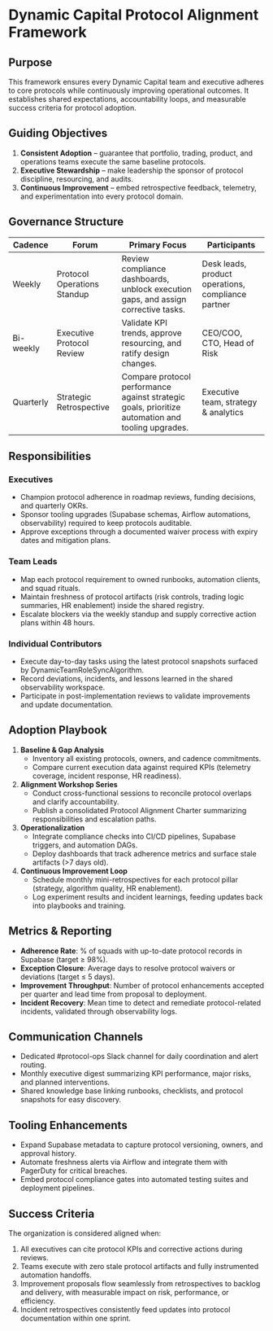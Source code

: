 # Dynamic Capital Protocol Alignment Framework

## Purpose

This framework ensures every Dynamic Capital team and executive adheres to core
protocols while continuously improving operational outcomes. It establishes
shared expectations, accountability loops, and measurable success criteria for
protocol adoption.

## Guiding Objectives

1. **Consistent Adoption** – guarantee that portfolio, trading, product, and
   operations teams execute the same baseline protocols.
2. **Executive Stewardship** – make leadership the sponsor of protocol
   discipline, resourcing, and audits.
3. **Continuous Improvement** – embed retrospective feedback, telemetry, and
   experimentation into every protocol domain.

## Governance Structure

| Cadence   | Forum                       | Primary Focus                                                                                     | Participants                                       |
| --------- | --------------------------- | ------------------------------------------------------------------------------------------------- | -------------------------------------------------- |
| Weekly    | Protocol Operations Standup | Review compliance dashboards, unblock execution gaps, and assign corrective tasks.                | Desk leads, product operations, compliance partner |
| Bi-weekly | Executive Protocol Review   | Validate KPI trends, approve resourcing, and ratify design changes.                               | CEO/COO, CTO, Head of Risk                         |
| Quarterly | Strategic Retrospective     | Compare protocol performance against strategic goals, prioritize automation and tooling upgrades. | Executive team, strategy & analytics               |

## Responsibilities

### Executives

- Champion protocol adherence in roadmap reviews, funding decisions, and
  quarterly OKRs.
- Sponsor tooling upgrades (Supabase schemas, Airflow automations,
  observability) required to keep protocols auditable.
- Approve exceptions through a documented waiver process with expiry dates and
  mitigation plans.

### Team Leads

- Map each protocol requirement to owned runbooks, automation clients, and squad
  rituals.
- Maintain freshness of protocol artifacts (risk controls, trading logic
  summaries, HR enablement) inside the shared registry.
- Escalate blockers via the weekly standup and supply corrective action plans
  within 48 hours.

### Individual Contributors

- Execute day-to-day tasks using the latest protocol snapshots surfaced by
  DynamicTeamRoleSyncAlgorithm.
- Record deviations, incidents, and lessons learned in the shared observability
  workspace.
- Participate in post-implementation reviews to validate improvements and update
  documentation.

## Adoption Playbook

1. **Baseline & Gap Analysis**
   - Inventory all existing protocols, owners, and cadence commitments.
   - Compare current execution data against required KPIs (telemetry coverage,
     incident response, HR readiness).
2. **Alignment Workshop Series**
   - Conduct cross-functional sessions to reconcile protocol overlaps and
     clarify accountability.
   - Publish a consolidated Protocol Alignment Charter summarizing
     responsibilities and escalation paths.
3. **Operationalization**
   - Integrate compliance checks into CI/CD pipelines, Supabase triggers, and
     automation DAGs.
   - Deploy dashboards that track adherence metrics and surface stale artifacts
     (>7 days old).
4. **Continuous Improvement Loop**
   - Schedule monthly mini-retrospectives for each protocol pillar (strategy,
     algorithm quality, HR enablement).
   - Log experiment results and incident learnings, feeding updates back into
     playbooks and training.

## Metrics & Reporting

- **Adherence Rate**: % of squads with up-to-date protocol records in Supabase
  (target ≥ 98%).
- **Exception Closure**: Average days to resolve protocol waivers or deviations
  (target ≤ 5 days).
- **Improvement Throughput**: Number of protocol enhancements accepted per
  quarter and lead time from proposal to deployment.
- **Incident Recovery**: Mean time to detect and remediate protocol-related
  incidents, validated through observability logs.

## Communication Channels

- Dedicated #protocol-ops Slack channel for daily coordination and alert
  routing.
- Monthly executive digest summarizing KPI performance, major risks, and planned
  interventions.
- Shared knowledge base linking runbooks, checklists, and protocol snapshots for
  easy discovery.

## Tooling Enhancements

- Expand Supabase metadata to capture protocol versioning, owners, and approval
  history.
- Automate freshness alerts via Airflow and integrate them with PagerDuty for
  critical breaches.
- Embed protocol compliance gates into automated testing suites and deployment
  pipelines.

## Success Criteria

The organization is considered aligned when:

1. All executives can cite protocol KPIs and corrective actions during reviews.
2. Teams execute with zero stale protocol artifacts and fully instrumented
   automation handoffs.
3. Improvement proposals flow seamlessly from retrospectives to backlog and
   delivery, with measurable impact on risk, performance, or efficiency.
4. Incident retrospectives consistently feed updates into protocol documentation
   within one sprint.
